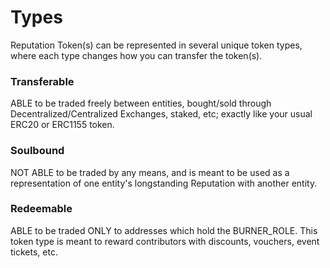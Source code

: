 # Types
Reputation Token(s) can be represented in several unique token types, where each type changes how you can transfer the token(s).

### Transferable
ABLE to be traded freely between entities, bought/sold through Decentralized/Centralized Exchanges, staked, etc; exactly like your usual ERC20 or ERC1155 token.

### Soulbound
NOT ABLE to be traded by any means, and is meant to be used as a representation of one entity's longstanding Reputation with another entity.

### Redeemable
ABLE to be traded ONLY to addresses which hold the BURNER_ROLE. This token type is meant to reward contributors with discounts, vouchers, event tickets, etc.

